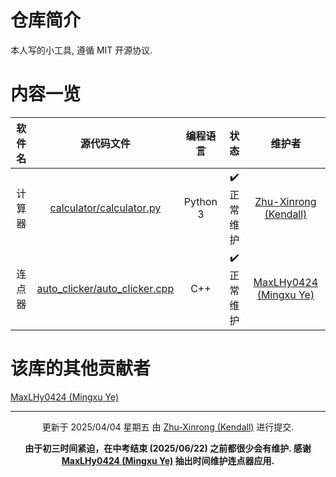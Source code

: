 # 仓库简介

本人写的小工具, 遵循 MIT 开源协议.

# 内容一览

| 软件名 |                           源代码文件                           | 编程语言 |    状态    |                                             维护者                                              |
| :----: | :------------------------------------------------------------: | :------: | :--------: | :---------------------------------------------------------------------------------------------: |
| 计算器 |      [calculator/calculator.py](calculator/calculator.py)      | Python 3 | ✔️ 正常维护 | [Zhu-Xinrong (Kendall)](https://github.com/Zhu-Xinrong "Zhu-Xinrong (Kendall) 的 GitHub 主页")  |
| 连点器 | [auto_clicker/auto_clicker.cpp](auto_clicker/auto_clicker.cpp) |   C++    | ✔️ 正常维护 | [MaxLHy0424 (Mingxu Ye)](https://github.com/MaxLHy0424 "MaxLHy0424 (Mingxu Ye) 的 GitHub 主页") |

# 该库的其他贡献者

[MaxLHy0424 (Mingxu Ye)](https://github.com/MaxLHy0424 "MaxLHy0424 (Mingxu Ye) 的 GitHub 主页")

---

<div align="center">

更新于 2025/04/04 星期五
由 [Zhu-Xinrong (Kendall)](https://github.com/Zhu-Xinrong "Zhu-Xinrong (Kendall) 的 GitHub 主页") 进行提交.

**由于初三时间紧迫，在中考结束 (2025/06/22) 之前都很少会有维护. 感谢 [MaxLHy0424 (Mingxu Ye)](https://github.com/MaxLHy0424 "MaxLHy0424 (Mingxu Ye) 的 GitHub 主页") 抽出时间维护连点器应用.**

</div>